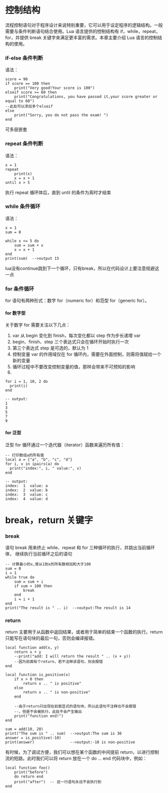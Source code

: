 # 控制结构
流程控制语句对于程序设计来说特别重要，它可以用于设定程序的逻辑结构。一般需要与条件判断语句结合使用。Lua 语言提供的控制结构有 if，while，repeat，for，并提供 break 关键字来满足更丰富的需求。本章主要介绍 Lua 语言的控制结构的使用。

### if-else 条件判断
语法：


```
score = 90
if score == 100 then
    print("Very good!Your score is 100")
elseif score >= 60 then
    print("Congratulations, you have passed it,your score greater or equal to 60")
--此处可以添加多个elseif
else
    print("Sorry, you do not pass the exam! ")
end
```
可多层嵌套


### repeat 条件判断
语法：

```
x = 1
repeat
    print(x)
    x = x + 1
until x > 5
```

执行 repeat 循环体后，直到 until 的条件为真时才结束


### while 条件循环
语法：
```
x = 1
sum = 0

while x <= 5 do
    sum = sum + x
    x = x + 1
end
print(sum)  -->output 15
```
lua没有continue跳到下一个循环，只有break，所以在代码设计上要注意规避这一点

### for 条件循环
for 语句有两种形式：数字 for（numeric for）和范型 for（generic for）。
#### for 数字型
关于数字 for 需要关注以下几点： 
1. var 从 begin 变化到 finish，每次变化都以 step 作为步长递增 var 
2. begin、finish、step 三个表达式只会在循环开始时执行一次 
3. 第三个表达式 step 是可选的，默认为 1 
4. 控制变量 var 的作用域仅在 for 循环内，需要在外面控制，则需将值赋给一个新的变量 
5. 循环过程中不要改变控制变量的值，那样会带来不可预知的影响
6. 
```
for i = 1, 10, 2 do
  print(i)
end

-- output:
1
3
5
7
9
```
#### for 泛型
泛型 for 循环通过一个迭代器（iterator）函数来遍历所有值：

```
-- 打印数组a的所有值
local a = {"a", "b", "c", "d"}
for i, v in ipairs(a) do
  print("index:", i, " value:", v)
end

-- output:
index:  1  value: a
index:  2  value: b
index:  3  value: c
index:  4  value: d
```
# break，return  关键字
### break
语句 break 用来终止 while、repeat 和 for 三种循环的执行，并跳出当前循环体， 继续执行当前循环之后的语句

```
-- 计算最小的x,使从1到x的所有数相加和大于100
sum = 0
i = 1
while true do
    sum = sum + i
    if sum > 100 then
        break
    end
    i = i + 1
end
print("The result is " .. i)  -->output:The result is 14
```
### return
return 主要用于从函数中返回结果，或者用于简单的结束一个函数的执行。return只能写在语句块的最后一句，否则会编译报错。

```
local function add(x, y)
    return x + y
    --print("add: I will return the result " .. (x + y))
    --因为前面有个return，若不注释该语句，则会报错
end

local function is_positive(x)
    if x > 0 then
        return x .. " is positive"
    else
        return x .. " is non-positive"
    end

    --由于return只出现在前面显式的语句块，所以此语句不注释也不会报错
    --，但是不会被执行，此处不会产生输出
    print("function end!")
end

sum = add(10, 20)
print("The sum is " .. sum)  -->output:The sum is 30
answer = is_positive(-10)
print(answer)                -->output:-10 is non-positive
```
有时候，为了调试方便，我们可以想在某个函数的中间提前 return，以进行控制流的短路。此时我们可以将 return 放在一个 do ... end 代码块中，例如：

```
local function foo()
    print("before")
    do return end
    print("after")  -- 这一行语句永远不会执行到
end
```
